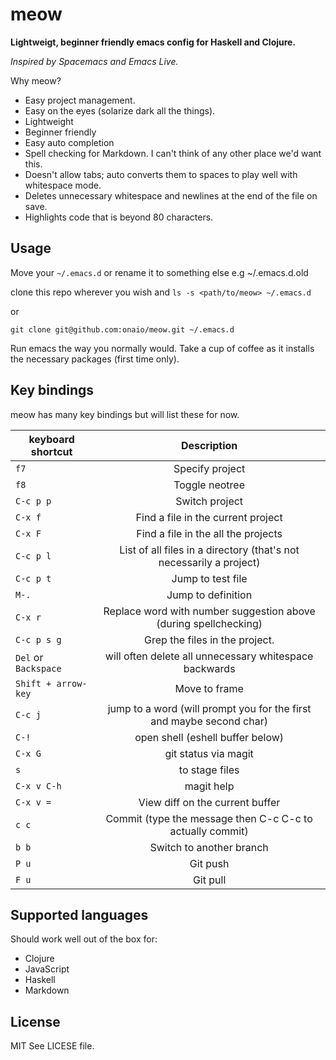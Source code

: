 # meow

**Lightweigt, beginner friendly emacs config for Haskell and Clojure.**

*Inspired by Spacemacs and Emacs Live.*

Why meow?

 - Easy project management.
 - Easy on the eyes (solarize dark all the things).
 - Lightweight
 - Beginner friendly
 - Easy auto completion
 - Spell checking for Markdown. I can't think of any other place we'd want this.
 - Doesn't allow tabs; auto converts them to spaces to play well with whitespace mode.
 - Deletes unnecessary whitespace and newlines at the end of the file on save.
 - Highlights code that is beyond 80 characters.


## Usage
Move your `~/.emacs.d` or rename it to something else e.g ~/.emacs.d.old

clone this repo wherever you wish and `ls -s <path/to/meow> ~/.emacs.d`

or

`git clone git@github.com:onaio/meow.git ~/.emacs.d`

Run emacs the way you normally would.
Take a cup of coffee as it installs the necessary packages (first time only).

## Key bindings
meow has many key bindings but will list these for now.


| keyboard shortcut   | Description                                                         |
| --------------------|:-------------------------------------------------------------------:|
|`f7`                 | Specify project                                                     |
|`f8`                 | Toggle neotree                                                      |
|`C-c p p`            | Switch project                                                      |
|`C-x f`              | Find a file in the current project                                  |
|`C-x F`              | Find a file in the all the projects                                 |
|`C-c p l`            | List of all files in a directory (that's not necessarily a project) |
|`C-c p t`            | Jump to test file                                                   |
|`M-.`                | Jump to definition                                                  |
|`C-x r`              | Replace word with number suggestion above (during spellchecking)    |
|`C-c p s g`          | Grep the files in the project.                                      |
|`Del` or `Backspace` | will often delete all unnecessary whitespace backwards              |
|`Shift + arrow-key`  | Move to frame                                                       |
|`C-c j`              | jump to a word (will prompt you for the first and maybe second char)|
|`C-!`                | open shell (eshell buffer below)                                    |
|`C-x G`              | git status via magit                                                |
|`s`                  | to stage files                                                      |
|`C-x v C-h`          | magit help                                                          |
|`C-x v =`            | View diff on the current buffer                                     |
|`c c`                | Commit (type the message then C-c C-c to actually commit)           |
|`b b`                | Switch to another branch                                            |
|`P u`                | Git push                                                            |
|`F u`                | Git pull                                                            |



## Supported languages
Should work well out of the box for:
- Clojure
- JavaScript
- Haskell
- Markdown

## License
MIT
See LICESE file.

